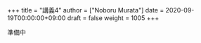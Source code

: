 +++
title = "講義4"
author = ["Noboru Murata"]
date = 2020-09-19T00:00:00+09:00
draft = false
weight = 1005
+++

準備中
